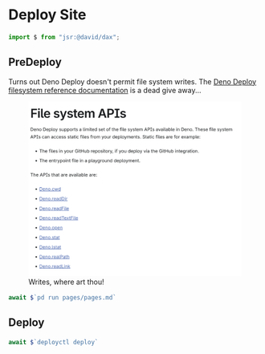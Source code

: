 # Deploy Site

```ts
import $ from "jsr:@david/dax";
```

## PreDeploy
Turns out Deno Deploy doesn't permit file system writes. The [Deno Deploy filesystem reference documentation](https://docs.deno.com/deploy/api/runtime-fs) is a dead give away...
<figure>
  <img src="/img/noWriting.png" alt="Install Deno"/>
  <figcaption>Writes, where art thou!</figcaption>
</figure>

```ts
await $`pd run pages/pages.md`
```

## Deploy
```ts
await $`deployctl deploy`
```
